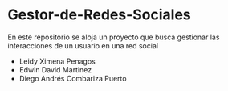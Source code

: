 # Gestor-de-Redes-Sociales
En este repositorio se aloja un proyecto que busca gestionar las interacciones de un usuario en una red social


* Leidy Ximena Penagos
* Edwin David Martinez
* Diego Andrés Combariza Puerto